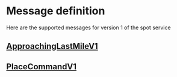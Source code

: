 # Message definition
Here are the supported messages for version 1 of the spot service

## [ApproachingLastMileV1](ApproachingLastMileV1.md)
## [PlaceCommandV1](PlaceCommandV1.md)